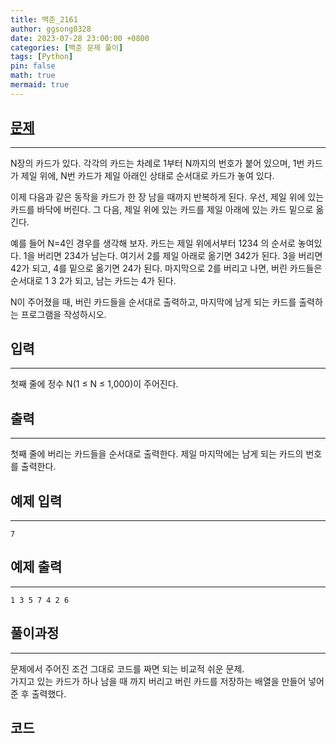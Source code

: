 ```yaml
---
title: 백준_2161
author: ggsong0328
date: 2023-07-28 23:00:00 +0800
categories: [백준 문제 풀이]
tags: [Python]
pin: false
math: true
mermaid: true
---
```


## __[문제](https://www.acmicpc.net/problem/2161)__
***
N장의 카드가 있다. 각각의 카드는 차례로 1부터 N까지의 번호가 붙어 있으며, 1번 카드가 제일 위에, N번 카드가 제일 아래인 상태로 순서대로 카드가 놓여 있다.

이제 다음과 같은 동작을 카드가 한 장 남을 때까지 반복하게 된다. 우선, 제일 위에 있는 카드를 바닥에 버린다. 그 다음, 제일 위에 있는 카드를 제일 아래에 있는 카드 밑으로 옮긴다.

예를 들어 N=4인 경우를 생각해 보자. 카드는 제일 위에서부터 1234 의 순서로 놓여있다. 1을 버리면 234가 남는다. 여기서 2를 제일 아래로 옮기면 342가 된다. 3을 버리면 42가 되고, 4를 밑으로 옮기면 24가 된다. 마지막으로 2를 버리고 나면, 버린 카드들은 순서대로 1 3 2가 되고, 남는 카드는 4가 된다.

N이 주어졌을 때, 버린 카드들을 순서대로 출력하고, 마지막에 남게 되는 카드를 출력하는 프로그램을 작성하시오.

## __입력__
***
첫째 줄에 정수 N(1 ≤ N ≤ 1,000)이 주어진다.

## __출력__
***
첫째 줄에 버리는 카드들을 순서대로 출력한다. 제일 마지막에는 남게 되는 카드의 번호를 출력한다.

## 예제 입력
***
    7

## 예제 출력
***
    1 3 5 7 4 2 6

## __풀이과정__
***
문제에서 주어진 조건 그대로 코드를 짜면 되는 비교적 쉬운 문제. <br>
가지고 있는 카드가 하나 남을 때 까지 버리고 버린 카드를 저장하는 배열을 만들어 넣어준 후 출력했다.

## __코드__
<script src="https://gist.github.com/ggsong0328/bcef0af2d85bd8a62b83e27e0adf6e65.js"></script>